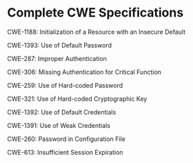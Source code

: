 

# Complete CWE Specifications

CWE-1188: Initialization of a Resource with an Insecure Default

CWE-1393: Use of Default Password

CWE-287: Improper Authentication

CWE-306: Missing Authentication for Critical Function

CWE-259: Use of Hard-coded Password

CWE-321: Use of Hard-coded Cryptographic Key

CWE-1392: Use of Default Credentials

CWE-1391: Use of Weak Credentials

CWE-260: Password in Configuration File

CWE-613: Insufficient Session Expiration